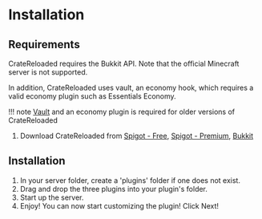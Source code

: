 # Installation

## Requirements

CrateReloaded requires the Bukkit API. Note that the official Minecraft server is not supported.

In addition, CrateReloaded uses vault, an economy hook, which requires a valid economy plugin 
such as Essentials Economy.

!!! note
    [Vault](http://dev.bukkit.org/bukkit-plugins/vault/) and an economy plugin is required for older versions of CrateReloaded

1. Download CrateReloaded from [Spigot - Free](https://www.spigotmc.org/resources/mystery-crate-crate-reloaded.861/), 
[Spigot - Premium](https://www.spigotmc.org/resources/.3663/),
[Bukkit](http://dev.bukkit.org/bukkit-plugins/http://dev.bukkit.org/bukkit-plugins/crate-reloaded//)

## Installation

1. In your server folder, create a 'plugins' folder if one does not exist.
2. Drag and drop the three plugins into your plugin's folder.
3. Start up the server.
4. Enjoy! You can now start customizing the plugin! Click Next!
